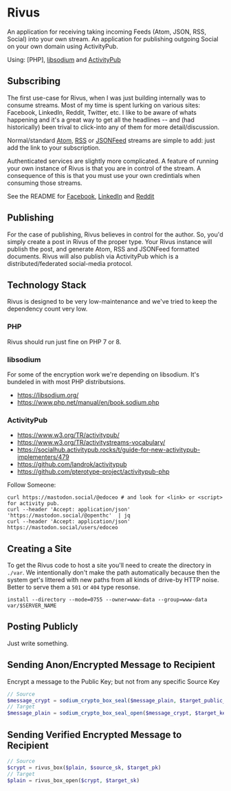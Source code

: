 # Rivus

An application for receiving taking incoming Feeds (Atom, JSON, RSS, Social) into your own stream.
An application for publishing outgoing Social on your own domain using ActivityPub.

Using: [PHP], [libsodium](https://doc.libsodium.org/) and [ActivityPub](https://www.w3.org/TR/activitypub/)


## Subscribing

The first use-case for Rivus, when I was just building internally was to consume streams.
Most of my time is spent lurking on various sites: Facebook, LinkedIn, Reddit, Twitter, etc.
I like to be aware of whats happening and it's a great way to get all the headlines -- and (had historically) been trival to click-into any of them for more detail/discussion.

Normal/standard [Atom](https://validator.w3.org/feed/docs/atom.html), [RSS](https://validator.w3.org/feed/docs/rss2.html) or [JSONFeed](https://www.jsonfeed.org/) streams are simple to add: just add the link to your subscription.

Authenticated services are slightly more complicated.
A feature of running your own instance of Rivus is that you are in control of the stream.
A consequence of this is that you must use your own credintials when consuming those streams.

See the README for [Facebook](./doc/README-Facebook.md), [LinkedIn](./doc/README-LinkedIn.md) and [Reddit](./doc/README-Reddit.md)

## Publishing

For the case of publishing, Rivus believes in control for the author.
So, you'd simply create a post in Rivus of the proper type.
Your Rivus instance will publish the post, and generate Atom, RSS and JSONFeed formatted documents.
Rivus will also publish via ActivityPub which is a distributed/federated social-media protocol.


## Technology Stack

Rivus is designed to be very low-maintenance and we've tried to keep the dependency count very low.

### PHP

Rivus should run just fine on PHP 7 or 8.

### libsodium

For some of the encryption work we're depending on libsodium.
It's bundeled in with most PHP distributsions.

* https://libsodium.org/
* https://www.php.net/manual/en/book.sodium.php


### ActivityPub

* https://www.w3.org/TR/activitypub/
* https://www.w3.org/TR/activitystreams-vocabulary/
* https://socialhub.activitypub.rocks/t/guide-for-new-activitypub-implementers/479
* https://github.com/landrok/activitypub
* https://github.com/pterotype-project/activitypub-php

Follow Someone:

```
curl https://mastodon.social/@edoceo # and look for <link> or <script> for activity pub.
curl --header 'Accept: application/json' 'https://mastodon.social/@openthc'  | jq
curl --header 'Accept: application/json' https://mastodon.social/users/edoceo
```


## Creating a Site

To get the Rivus code to host a site you'll need to create the directory in `./var`.
We intentionally don't make the path automatically because then the system get's littered with new paths from all kinds of drive-by HTTP noise.
Better to serve them a `501` or `404` type resonse.

```
install --directory --mode=0755 --owner=www-data --group=www-data var/$SERVER_NAME
```

## Posting Publicly

Just write something.


## Sending Anon/Encrypted Message to Recipient

Encrypt a message to the Public Key; but not from any specific Source Key

```php
// Source
$message_crypt = sodium_crypto_box_seal($message_plain, $target_public_key);
// Target
$message_plain = sodium_crypto_box_seal_open($message_crypt, $target_key_pair);
```

## Sending Verified Encrypted Message to Recipient

```php
// Source
$crypt = rivus_box($plain, $source_sk, $target_pk)
// Target
$plain = rivus_box_open($crypt, $target_sk)
```
